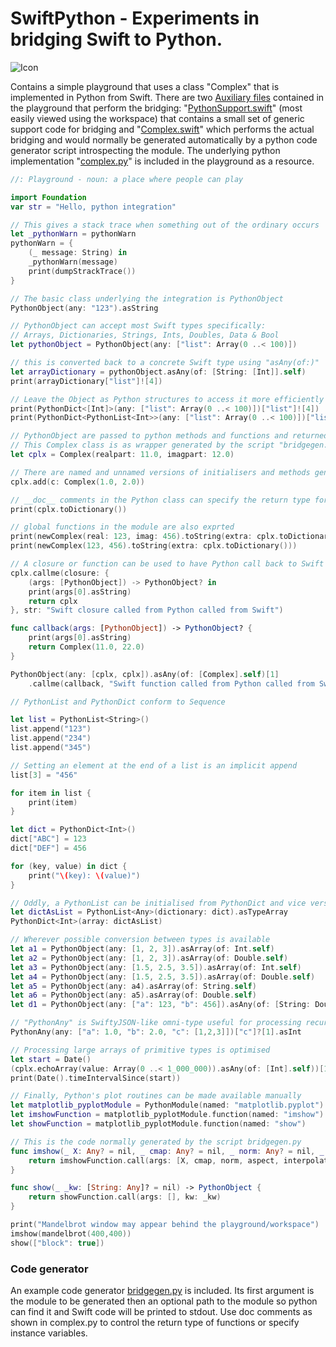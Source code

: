 # SwiftPython - Experiments in bridging Swift to Python.

![Icon](http://johnholdsworth.com/swift_python.png)

Contains a simple playground that uses a class "Complex" that is implemented in Python
from Swift. There are two [Auxiliary files](http://help.apple.com/xcode/mac/8.0/#/devfa5bea3af)
contained in the playground that perform the bridging:
"[PythonSupport.swift](SwiftPython.playground/Sources/PythonSupport.swift)" (most easily
viewed using the workspace) that contains a small set of generic support code for bridging and
"[Complex.swift](SwiftPython.playground/Sources/Complex.swift)" which performs the actual
bridging and would normally  be generated automatically by a python code generator script introspecting the
module. The underlying python implementation "[complex.py](SwiftPython.playground/Resources/complex.py)"
is included in the playground as a resource.

```Swift
//: Playground - noun: a place where people can play

import Foundation
var str = "Hello, python integration"

// This gives a stack trace when something out of the ordinary occurs
let _pythonWarn = pythonWarn
pythonWarn = {
    (_ message: String) in
    _pythonWarn(message)
    print(dumpStrackTrace())
}

// The basic class underlying the integration is PythonObject
PythonObject(any: "123").asString

// PythonObject can accept most Swift types specifically:
// Arrays, Dictionaries, Strings, Ints, Doubles, Data & Bool
let pythonObject = PythonObject(any: ["list": Array(0 ..< 100)])

// this is converted back to a concrete Swift type using "asAny(of:)"
let arrayDictionary = pythonObject.asAny(of: [String: [Int]].self)
print(arrayDictionary["list"]![4])

// Leave the Object as Python structures to access it more efficiently
print(PythonDict<[Int]>(any: ["list": Array(0 ..< 100)])["list"]![4])
print(PythonDict<PythonList<Int>>(any: ["list": Array(0 ..< 100)])["list"]![4])

// PythonObject are passed to python methods and functions and returned.
// This Complex class is as wrapper generated by the script "bridgegen.py"
let cplx = Complex(realpart: 11.0, imagpart: 12.0)

// There are named and unnamed versions of initialisers and methods generated
cplx.add(c: Complex(1.0, 2.0))

// __doc__ comments in the Python class can specify the return type for "asAny"
print(cplx.toDictionary())

// global functions in the module are also exprted
print(newComplex(real: 123, imag: 456).toString(extra: cplx.toDictionary()))
print(newComplex(123, 456).toString(extra: cplx.toDictionary()))

// A closure or function can be used to have Python call back to Swift
cplx.callme(closure: {
    (args: [PythonObject]) -> PythonObject? in
    print(args[0].asString)
    return cplx
}, str: "Swift closure called from Python called from Swift")

func callback(args: [PythonObject]) -> PythonObject? {
    print(args[0].asString)
    return Complex(11.0, 22.0)
}

PythonObject(any: [cplx, cplx]).asAny(of: [Complex].self)[1]
    .callme(callback, "Swift function called from Python called from Swift")

// PythonList and PythonDict conform to Sequence

let list = PythonList<String>()
list.append("123")
list.append("234")
list.append("345")

// Setting an element at the end of a list is an implicit append
list[3] = "456"

for item in list {
    print(item)
}

let dict = PythonDict<Int>()
dict["ABC"] = 123
dict["DEF"] = 456

for (key, value) in dict {
    print("\(key): \(value)")
}

// Oddly, a PythonList can be initialised from PythonDict and vice versa
let dictAsList = PythonList<Any>(dictionary: dict).asTypeArray
PythonDict<Int>(array: dictAsList)

// Wherever possible conversion between types is available
let a1 = PythonObject(any: [1, 2, 3]).asArray(of: Int.self)
let a2 = PythonObject(any: [1, 2, 3]).asArray(of: Double.self)
let a3 = PythonObject(any: [1.5, 2.5, 3.5]).asArray(of: Int.self)
let a4 = PythonObject(any: [1.5, 2.5, 3.5]).asArray(of: Double.self)
let a5 = PythonObject(any: a4).asArray(of: String.self)
let a6 = PythonObject(any: a5).asArray(of: Double.self)
let d1 = PythonObject(any: ["a": 123, "b": 456]).asAny(of: [String: Double].self)

// "PythonAny" is SwiftyJSON-like omni-type useful for processing recursive data
PythonAny(any: ["a": 1.0, "b": 2.0, "c": [1,2,3]])["c"]?[1].asInt

// Processing large arrays of primitive types is optimised
let start = Date()
(cplx.echoArray(value: Array(0 ..< 1_000_000)).asAny(of: [Int].self))[1000]
print(Date().timeIntervalSince(start))

// Finally, Python's plot routines can be made available manually
let matplotlib_pyplotModule = PythonModule(named: "matplotlib.pyplot")
let imshowFunction = matplotlib_pyplotModule.function(named: "imshow")
let showFunction = matplotlib_pyplotModule.function(named: "show")

// This is the code normally generated by the script bridgegen.py
func imshow(_ X: Any? = nil, _ cmap: Any? = nil, _ norm: Any? = nil, _ aspect: Any? = nil, _ interpolation: Any? = nil, _ alpha: Any? = nil, _ vmin: Any? = nil, _ vmax: Any? = nil, _ origin: Any? = nil, _ extent: Any? = nil, _ shape: Any? = nil, _ filternorm: Any = 1, _ filterrad: Any = 4.0, _ imlim: Any? = nil, _ resample: Any? = nil, _ url: Any? = nil, _ hold: Any? = nil, _kw: [String: Any]? = nil) -> PythonObject {
    return imshowFunction.call(args: [X, cmap, norm, aspect, interpolation, alpha, vmin, vmax, origin, extent, shape, filternorm, filterrad, imlim, resample, url, hold], kw: _kw)
}

func show(_ _kw: [String: Any]? = nil) -> PythonObject {
    return showFunction.call(args: [], kw: _kw)
}

print("Mandelbrot window may appear behind the playground/workspace")
imshow(mandelbrot(400,400))
show(["block": true])
```

### Code generator

An example code generator [bridgegen.py](bridgegen.py) is included. Its first argument
is the module to be generated then an optional path to the module so python can find it and
Swift code will be printed to stdout. Use doc comments as shown in complex.py to control
the return type of functions or specify instance variables.
